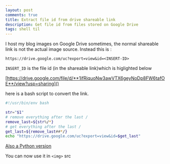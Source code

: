 ```yaml
---
layout: post
comments: true
title: Extract file id from drive shareable link
description: Get file id from files stored on Google Drive
tags: shell til
---
```


I host my blog images on Google Drive sometimes, the normal shareable link is not
the actual image source.
Instead this is :

`https://drive.google.com/uc?export=view&id=<INSERT-ID>`

`INSERT_ID` is the file id (in the shareable link)which is higlighted below

[https://drive.google.com/file/d/**1ifRiquoNw3awVTX6geyNoDp8FW6tafOE**/view?usp=sharing]()

here is a bash script to convert the link.

```bash
#!/usr/bin/env bash

str="$1"
# remove everything after the last /
remove_last=${str%/*}
# get everything after the last /
get_last=${remove_last##*/}
echo "https://drive.google.com/uc?export=view&id=$get_last"
```

[Also a Python version](https://gist.github.com/Bhupesh-V/7ad79f1cf6e007df1be02aeba22ec586)

You can now use it in `<img>` src